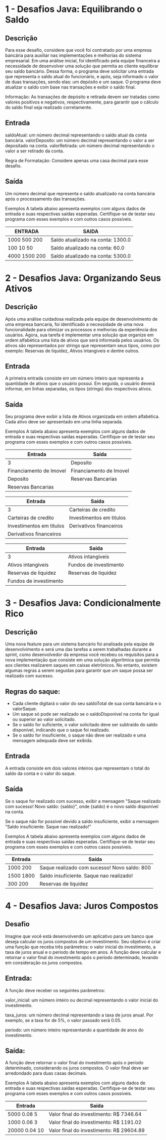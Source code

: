 # 1 - Desafios Java: Equilibrando o Saldo
## Descrição
Para esse desafio, considere que você foi contratado por uma empresa bancária para auxiliar nas implementações e melhorias do sistema empresarial. Em uma análise inicial, foi identificado pela equipe financeira a necessidade de desenvolver uma solução que permita ao cliente equilibrar seu saldo bancário. Dessa forma, o programa deve solicitar uma entrada que representa o saldo atual do funcionário, e após, seja informado o valor de duas transações, sendo elas: um depósito e um saque. O programa deve atualizar o saldo com base nas transações e exibir o saldo final.

Informação: As transações de depósito e retirada devem ser tratadas como valores positivos e negativos, respectivamente, para garantir que o cálculo do saldo final seja realizado corretamente.
 

## Entrada
saldoAtual: um número decimal representando o saldo atual da conta bancária.
valorDeposito: um número decimal representando o valor a ser depositado na conta.
valorRetirada: um número decimal representando o valor a ser retirado da conta.

Regra de Formatação: Considere apenas uma casa decimal para esse desafio.

## Saída
 Um número decimal que representa o saldo atualizado na conta bancária após o processamento das transações.

Exemplos
A tabela abaixo apresenta exemplos com alguns dados de entrada e suas respectivas saídas esperadas. Certifique-se de testar seu programa com esses exemplos e com outros casos possíveis.

| ENTRADA       |             SAIDA                            |
|---------------|----------------------------------|
| 1000 500 200  |Saldo atualizado na conta: 1300.0 |
| 100 10 50     |Saldo atualizado na conta: 60.0   |
| 4000 1500 200 |Saldo atualizado na conta: 5300.0 |

# 2 - Desafios Java: Organizando Seus Ativos
## Descrição
Após uma análise cuidadosa realizada pela equipe de desenvolvimento de uma empresa bancaria, foi identificado a necessidade de uma nova funcionalidade para otimizar os processos e melhorias da experiência dos usuários. Agora, sua tarefa é implementar uma solução que organize em ordem alfabética uma lista de ativos que será informada pelos usuários. Os ativos são representados por strings que representam seus tipos, como por exemplo: Reservas de liquidez, Ativos intangiveis e dentre outros.

## Entrada
A primeira entrada consiste em um número inteiro que representa a  quantidade de ativos que o usuário possui. Em seguida, o usuário deverá  informar, em linhas separadas, os tipos (strings) dos respectivos ativos.

## Saída
Seu programa deve exibir a lista de Ativos organizada em ordem alfabética. Cada ativo deve ser apresentado em uma linha separada.

Exemplos
A tabela abaixo apresenta exemplos com alguns dados de entrada e suas respectivas saídas esperadas. Certifique-se de testar seu programa com esses exemplos e com outros casos possíveis.

|         Entrada	        |           Saída          |
| ----------------------- | ------------------------ |
3                         | Deposito                 |
Financiamento de Imovel   | Financiamento de Imovel  |
Deposito                  | Reservas Bancarias       |
Reservas Bancarias        |
 	
|         Entrada	        |           Saída          |
| ----------------------- | ------------------------ |
3                         | Carteiras de credito     |
Carteiras de credito      | Investimentos em titulos |
Investimentos em titulos  | Derivativos financeiros  |
Derivativos financeiros   |

|         Entrada	        |           Saída          |
| ----------------------- | ------------------------ |
3                         | Ativos intangiveis       |
Ativos intangiveis        | Fundos de investimento   |
Reservas de liquidez      | Reservas de liquidez     |
Fundos de investimento	   |

# 3 - Desafios Java: Condicionalmente Rico
## Descrição
Uma nova feature para um sistema bancário foi analisada pela equipe de desenvolvimento e será uma das tarefas a serem trabalhadas durante a sprint, como desenvolvedor da empresa você recebeu os requisitos para a nova implementação que consiste em uma solução algorítmica que permita aos clientes realizarem saques em caixas eletrônicos. No entanto, existem algumas regras a serem seguidas para garantir que um saque possa ser realizado com sucesso.

## Regras do saque:

- Cada cliente digitará o valor do seu saldoTotal de sua conta bancária e o valorSaque.
- Um saque só pode ser realizado se o saldoDisponível na conta for igual ou superior ao valor solicitado.
- Se o saldo for suficiente, o valor solicitado deve ser subtraído do saldo disponível, indicando que o saque foi realizado.
- Se o saldo for insuficiente, o saque não deve ser realizado e uma mensagem adequada deve ser exibida.

## Entrada
A entrada consiste em dois valores inteiros que representam o total do saldo da conta e o valor do saque.

## Saída
Se o saque for realizado com sucesso, exibir a mensagem "Saque realizado com sucesso! Novo saldo: {saldo}", onde {saldo} é o novo saldo disponível na conta.

Se o saque não for possível devido a saldo insuficiente, exibir a mensagem "Saldo insuficiente. Saque nao realizado!"

Exemplos
A tabela abaixo apresenta exemplos com alguns dados de entrada e suas respectivas saídas esperadas. Certifique-se de testar seu programa com esses exemplos e com outros casos possíveis.

|         Entrada	        |                      Saída                     |
| ----------------------- | ---------------------------------------------- |
| 1000 200                | Saque realizado com sucesso! Novo saldo: 800   |
| 1500 1800               | Saldo insuficiente. Saque nao realizado!       |
| 300 200                 | Reservas de liquidez                           |

# 4 - Desafios Java: Juros Compostos
## Desafio
Imagine que você está desenvolvendo um aplicativo para um banco que deseja calcular os juros compostos de um investimento. Seu objetivo é criar uma função que receba três parâmetros: o valor inicial do investimento, a taxa de juros anual e o período de tempo em anos. A função deve calcular e retornar o valor final do investimento após o período determinado, levando em consideração os juros compostos.

## Entrada:
A função deve receber os seguintes parâmetros:

valor_inicial: um número inteiro ou decimal representando o valor inicial do investimento.

taxa_juros: um número decimal representando a taxa de juros anual. Por exemplo, se a taxa for de 5%, o valor passado será 0.05.

periodo: um número inteiro representando a quantidade de anos do investimento.

## Saída:
A função deve retornar o valor final do investimento após o período determinado, considerando os juros compostos. O valor final deve ser arredondado para duas casas decimais.

Exemplos
A tabela abaixo apresenta exemplos com alguns dados de entrada e suas respectivas saídas esperadas. Certifique-se de testar seu programa com esses exemplos e com outros casos possíveis.

|         Entrada	        |                      Saída                     |
| ----------------------- | ---------------------------------------------- |
| 5000 0.08 5             | Valor final do investimento: R$ 7346.64        |
| 1000 0.06 3             | Valor final do investimento: R$ 1191.02        |
| 20000 0.04 10           | Valor final do investimento: R$ 29604.89       |


